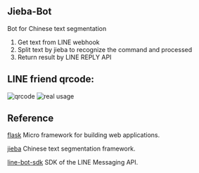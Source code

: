 Jieba-Bot
------------
Bot for Chinese text segmentation

1. Get text from LINE webhook
2. Split text by jieba to recognize the command and processed
3. Return result by LINE REPLY API

LINE friend qrcode:
----------
![qrcode](https://i.imgur.com/uf5CDFZ.png)
![real usage](https://i.imgur.com/ovx7s36.jpg)

Reference
---------
[flask](https://github.com/pallets/flask)
Micro framework for building web applications.

[jieba](https://github.com/fxsjy/jieba)
Chinese text segmentation framework.

[line-bot-sdk](https://github.com/line/line-bot-sdk-python)
SDK of the LINE Messaging API.
